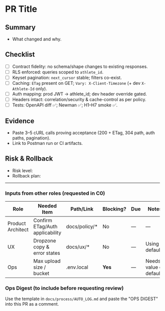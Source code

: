 # PR Title

## Summary
- What changed and why.

## Checklist
- [ ] Contract fidelity: no schema/shape changes to existing responses.
- [ ] RLS enforced: queries scoped to `athlete_id`.
- [ ] Keyset pagination: `next_cursor` stable; filters co-exist.
- [ ] Caching: `ETag` present on GET; `Vary: X-Client-Timezone` (+ dev `X-Athlete-Id` only).
- [ ] Auth mapping: prod JWT → athlete_id; dev header override gated.
- [ ] Headers intact: correlation/security & cache-control as per policy.
- [ ] Tests: OpenAPI diff ✅; Newman ✅; H1–H7 smoke ✅.

## Evidence
- Paste 3–5 cURL calls proving acceptance (200 + ETag, 304 path, auth paths, pagination).
- Link to Postman run or CI artifacts.

## Risk & Rollback
- Risk level:
- Rollback plan:

---

### Inputs from other roles (requested in C0)
| Role | Needed Item | Path/Link | Blocking? | Due | Notes |
|------|-------------|-----------|-----------|-----|-------|
| Product Architect | Confirm ETag/Auth applicability | docs/policy/* | No | — | — |
| UX | Dropzone copy & error states | docs/ux/* | No | — | Using defaults |
| Ops | Max upload size / bucket | .env.local | **Yes** | — | Needs value or default |

### Ops Digest (to include before requesting review)
Use the template in `docs/process/AUTO_LOG.md` and paste the "OPS DIGEST" into this PR as a comment.